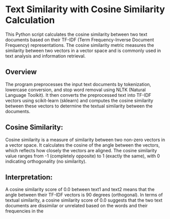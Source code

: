 # Text Similarity with Cosine Similarity Calculation

This Python script calculates the cosine similarity between two text documents based on their TF-IDF (Term Frequency-Inverse Document Frequency) representations. The cosine similarity metric measures the similarity between two vectors in a vector space and is commonly used in text analysis and information retrieval.

## Overview
The program preprocesses the input text documents by tokenization, lowercase conversion, and stop word removal using NLTK (Natural Language Toolkit). It then converts the preprocessed text into TF-IDF vectors using scikit-learn (sklearn) and computes the cosine similarity between these vectors to determine the textual similarity between the documents.

## Cosine Similarity:

Cosine similarity is a measure of similarity between two non-zero vectors in a vector space. It calculates the cosine of the angle between the vectors, which reflects how closely the vectors are aligned.
The cosine similarity value ranges from -1 (completely opposite) to 1 (exactly the same), with 0 indicating orthogonality (no similarity).

## Interpretation:

A cosine similarity score of 0.0 between text1 and text2 means that the angle between their TF-IDF vectors is 90 degrees (orthogonal).
In terms of textual similarity, a cosine similarity score of 0.0 suggests that the two text documents are dissimilar or unrelated based on the words and their frequencies in the 

